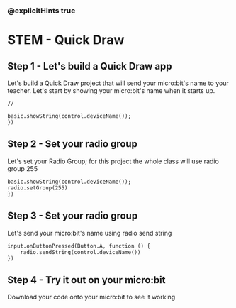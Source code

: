 ### @explicitHints true
# STEM - Quick Draw
## Step 1 - Let's build a Quick Draw app 
Let's build a Quick Draw project that will send your micro:bit's name to your teacher.
Let's start by showing your micro:bit's name when it starts up.
```template
//
```
```blocks
basic.showString(control.deviceName());
})
```
## Step 2 - Set your radio group
Let's set your Radio Group; for this project the whole class will use radio group 255
```blocks
basic.showString(control.deviceName());
radio.setGroup(255)
})
```
## Step 3 - Set your radio group
Let's send your micro:bit's name using radio send string
```blocks
input.onButtonPressed(Button.A, function () {
    radio.sendString(control.deviceName())
})
```
## Step 4 - Try it out on your micro:bit
Download your code onto your micro:bit to see it working

